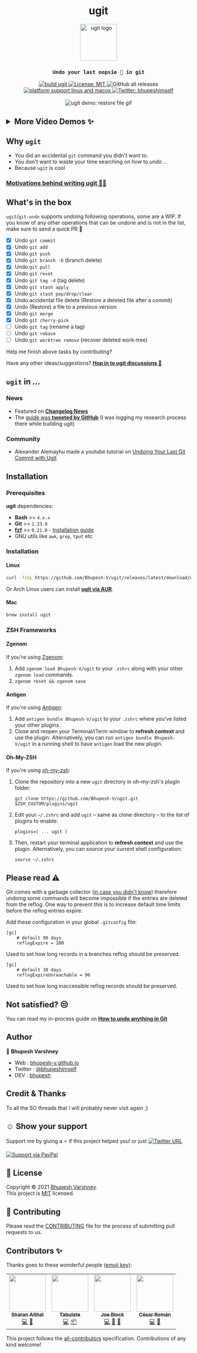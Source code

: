 <h1 align="center">ugit</h1>
<p align="center"><img align="center" alt="ugit logo" height="100px" src="https://user-images.githubusercontent.com/34342551/115037937-a608d800-9eec-11eb-88a9-252da7d6f507.png"></p>
<h3 align="center"><code>Undo your last oopsie 🙈️ in git</code></h4>
<p align="center">
  <a href="https://github.com/Bhupesh-V/ugit/actions/workflows/build.yml">
    <img alt="build ugit" src="https://github.com/Bhupesh-V/ugit/actions/workflows/build.yml/badge.svg">
  </a>
  <a href="https://github.com/Bhupesh-V/ugit/blob/master/LICENSE">
    <img alt="License: MIT" src="https://img.shields.io/github/license/Bhupesh-V/ugit" target="_blank" />
  </a>
  <img alt="GitHub all releases" src="https://img.shields.io/github/downloads/Bhupesh-V/ugit/total?color=purple">
  <a href="">
    <img alt="platform support linux and macos" src="https://img.shields.io/badge/platform-GNU/Linux %7C MacOS-blue">
  </a>
  <a href="https://twitter.com/bhupeshimself">
    <img alt="Twitter: bhupeshimself" src="https://img.shields.io/twitter/follow/bhupeshimself.svg?style=social" target="_blank" />
  </a><br><br>
  <img align="center" title="ugit demo: restore file to a previous commit" alt="ugit demo: restore file gif" src="https://user-images.githubusercontent.com/34342551/135706491-0e987e0c-3a6d-4da6-bd16-d69bb36c42a9.gif"><br>
</p>

<h2><details><summary>More Video Demos ✨️</summary>

<h4>Undo <code>git add</code></h4>

https://user-images.githubusercontent.com/34342551/121651365-29dbdc80-cab8-11eb-8c43-6d0c4b1509ad.mp4

<h4>Undo <code>git branch -D</code></h4>

https://user-images.githubusercontent.com/34342551/121650985-c487eb80-cab7-11eb-9b6a-9257fa704d1c.mp4

<h4>Undo <code>git merge</code></h4>

https://user-images.githubusercontent.com/34342551/121651071-d9fd1580-cab7-11eb-929d-d9359a64f0eb.mp4

</details></h2>

## Why `ugit`

- You did an accidental `git` command you didn't want to.
- You don't want to waste your time searching on _how to undo ..._
- Because `ugit` is cool

### [Motivations behind writing ugit 🙇‍♂️️](https://bhupesh-v.github.io/undo-your-last-git-mistake-with-ugit)

## What's in the box

`ugit`/`git-undo` supports undoing following operations, some are a WIP. If you know of any other operations that can be undone and is not in the list, make sure to send a quick PR 💛️

- [x] Undo `git commit`
- [x] Undo `git add`
- [x] Undo `git push`
- [x] Undo `git branch -D` (branch delete)
- [x] Undo `git pull`
- [x] Undo `git reset`
- [x] Undo `git tag -d` (tag delete)
- [x] Undo `git stash apply`
- [x] Undo `git stash pop/drop/clear`
- [x] Undo accidental file delete (Restore a deleted file after a commit)
- [x] Undo (Restore) a file to a previous version
- [x] Undo `git merge`
- [x] Undo `git cherry-pick`
- [ ] Undo `git tag` (rename a tag)
- [ ] Undo `git rebase`
- [ ] Undo `git worktree remove` (recover deleted work-tree)

Help me finish above tasks by contributing?

Have any other ideas/suggestions? [**Hop in to ugit discussions 💬️**](https://github.com/Bhupesh-V/ugit/discussions/7)

## `ugit` in ...

### News

- Featured on [**Changelog News**](https://changelog.com/news/ugit-helps-you-undo-your-last-git-command-with-grace-8X6L#discussion)
- The [guide was **tweeted by GitHub**](https://twitter.com/github/status/1392207961355862018?s=20) (I was logging my research process there while building ugit)

### Community

- Alexander Alemayhu made a youtube tutorial on [Undoing Your Last Git Commit with Ugit](https://www.youtube.com/watch?v=nUnCgKb4tSc)


## Installation

### Prerequisites

**ugit** dependencies:

- **Bash** >= `4.x.x`
- **Git** >= `2.23.0`
- [**fzf**](https://github.com/junegunn/fzf) >= `0.21.0` - [Installation guide](https://github.com/junegunn/fzf#installation)
- GNU utils like `awk`, `grep`, `tput` etc

### Installation

#### Linux

```bash
curl -fsSL https://github.com/Bhupesh-V/ugit/releases/latest/download/ugit -o ugit && chmod +x ugit && mv ugit $HOME/.local/bin/
```

Or Arch Linux users can install [**ugit via AUR**](https://aur.archlinux.org/packages/ugit).

#### Mac

```bash
brew install ugit
```

### ZSH Frameworks

#### Zgenom

If you're using [Zgenom](https://github.com/jandamm/zgenom):

1. Add `zgenom load Bhupesh-V/ugit` to your `.zshrc` along with your other `zgenom load` commands.
2. `zgenom reset && zgenom save`

#### Antigen

If you're using [Antigen](https://github.com/zsh-users/antigen):

1. Add `antigen bundle Bhupesh-V/ugit` to your `.zshrc` where you've listed your other plugins.
2. Close and reopen your Terminal/iTerm window to **refresh context** and use the plugin. Alternatively, you can run `antigen bundle Bhupesh-V/ugit` in a running shell to have `antigen` load the new plugin.

#### Oh-My-ZSH

If you're using [oh-my-zsh](github.com/robbyrussell/oh-my-zsh):

1. Clone the repository into a new `ugit` directory in oh-my-zsh's plugin folder:

    `git clone https://github.com/Bhupesh-V/ugit.git $ZSH_CUSTOM/plugins/ugit`

2. Edit your `~/.zshrc` and add `ugit` – same as clone directory – to the list of plugins to enable:

    `plugins=( ... ugit )`

3. Then, restart your terminal application to **refresh context** and use the plugin. Alternatively, you can source your current shell configuration:

    `source ~/.zshrc`



## Please read ⚠️

Git comes with a garbage collector ([in case you didn't know](https://git-scm.com/docs/git-gc)) therefore undoing some commands will become impossible if the entries are deleted from the reflog.
One way to prevent this is to increase default time limits before the reflog entries expire.

Add these configuration in your global `.gitconfig` file:

```gitconfig
[gc]
    # default 90 days
    reflogExpire = 200
```
Used to set how long records in a branches reflog should be preserved.

```gitconfig
[gc]
    # default 30 days
    reflogExpireUnreachable = 90

```
Used to set how long inaccessible reflog records should be preserved.

## Not satisfied? 😒️

You can read my in-process guide on [**How to undo anything in Git**](https://bhupesh.gitbook.io/notes/git/how-to-undo-anything-in-git)

## Author

:bust_in_silhouette: **Bhupesh Varshney**

- Web : [bhupesh-v.github.io](https://bhupesh-v.github.io)
- Twitter : [@bhupeshimself](https://twitter.com/bhupeshimself)
- DEV : [bhupesh](https://dev.to/bhupesh)

## Credit & Thanks
To all the SO threads that I will probably never visit again ;)

## ☺️ Show your support

Support me by giving a ⭐️ if this project helped you! or just [![Twitter URL](https://img.shields.io/twitter/url?style=social&url=https%3A%2F%2Fgithub.com%2FBhupesh-V%2Fugit%2F)](https://twitter.com/intent/tweet?url=https://github.com/Bhupesh-V/ugit&text=ugit%20via%20@bhupeshimself)

[![Support via PayPal](https://cdn.rawgit.com/twolfson/paypal-github-button/1.0.0/dist/button.svg)](https://www.paypal.me/BhupeshVarshney/)

## 📝 License

Copyright © 2021 [Bhupesh Varshney](https://github.com/Bhupesh-V).<br />
This project is [MIT](https://github.com/Bhupesh-V/ugit/blob/master/LICENSE) licensed.

## 👋 Contributing

Please read the [CONTRIBUTING](CONTRIBUTING.md) file for the process of submitting pull requests to us.

## Contributors ✨

Thanks goes to these wonderful people ([emoji key](https://allcontributors.org/docs/en/emoji-key)):

<!-- ALL-CONTRIBUTORS-LIST:START - Do not remove or modify this section -->
<!-- prettier-ignore-start -->
<!-- markdownlint-disable -->
<table>
  <tr>
    <td align="center"><a href="https://github.com/sharan-aithal"><img src="https://avatars.githubusercontent.com/u/32029982?v=4?s=100" width="100px;" alt=""/><br /><sub><b>Sharan Aithal</b></sub></a><br /><a href="https://github.com/Bhupesh-V/ugit/commits?author=sharan-aithal" title="Code">💻</a> <a href="https://github.com/Bhupesh-V/ugit/commits?author=sharan-aithal" title="Documentation">📖</a></td>
    <td align="center"><a href="https://tabulate.tech"><img src="https://avatars.githubusercontent.com/u/58576759?v=4?s=100" width="100px;" alt=""/><br /><sub><b>Tabulate</b></sub></a><br /><a href="https://github.com/Bhupesh-V/ugit/commits?author=TabulateJarl8" title="Code">💻</a> <a href="#platform-TabulateJarl8" title="Packaging/porting to new platform">📦</a></td>
    <td align="center"><a href="http://unixorn.github.io"><img src="https://avatars.githubusercontent.com/u/23920?v=4?s=100" width="100px;" alt=""/><br /><sub><b>Joe Block</b></sub></a><br /><a href="https://github.com/Bhupesh-V/ugit/commits?author=unixorn" title="Code">💻</a> <a href="https://github.com/Bhupesh-V/ugit/commits?author=unixorn" title="Documentation">📖</a> <a href="#plugin-unixorn" title="Plugin/utility libraries">🔌</a></td>
    <td align="center"><a href="https://thecesrom.dev/"><img src="https://avatars.githubusercontent.com/u/19418023?v=4?s=100" width="100px;" alt=""/><br /><sub><b>César Román</b></sub></a><br /><a href="https://github.com/Bhupesh-V/ugit/commits?author=thecesrom" title="Code">💻</a> <a href="https://github.com/Bhupesh-V/ugit/issues?q=author%3Athecesrom" title="Bug reports">🐛</a></td>
  </tr>
</table>

<!-- markdownlint-restore -->
<!-- prettier-ignore-end -->

<!-- ALL-CONTRIBUTORS-LIST:END -->

This project follows the [all-contributors](https://github.com/all-contributors/all-contributors) specification. Contributions of any kind welcome!

